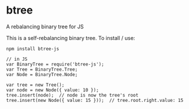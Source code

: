 # btree
A rebalancing binary tree for JS

This is a self-rebalancing binary tree. To install / use:
```
npm install btree-js

// in JS
var BinaryTree = require('btree-js');
var Tree = BinaryTree.Tree;
var Node = BinaryTree.Node;

var tree = new Tree();
var node = new Node({ value: 10 });
tree.insert(node);  // node is now the tree's root
tree.insert(new Node({ value: 15 }));  // tree.root.right.value: 15
```
